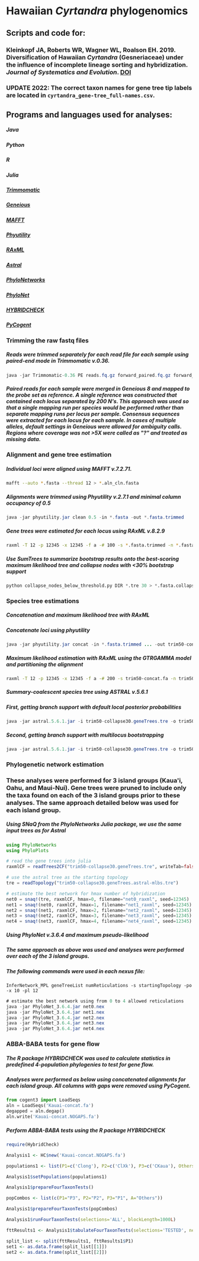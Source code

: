 # Hawaiian _Cyrtandra_ phylogenomics
## Scripts and code for:
### Kleinkopf JA, Roberts WR, Wagner WL, Roalson EH. 2019. Diversification of Hawaiian _Cyrtandra_ (Gesneriaceae) under the influence of incomplete lineage sorting and hybridization. _Journal of Systematics and Evolution_. [DOI](https://doi.org/10.1111/jse.12519)

### UPDATE 2022: The correct taxon names for gene tree tip labels are located in `cyrtandra_gene-tree_full-names.csv`.

## Programs and languages used for analyses:
##### Java
##### Python
##### R
##### Julia
##### [Trimmomatic](http://www.usadellab.org/cms/?page=trimmomatic)
##### [Geneious](https://www.geneious.com/)
##### [MAFFT](https://mafft.cbrc.jp/alignment/software/)
##### [Phyutility](https://github.com/blackrim/phyutility)
##### [RAxML](https://cme.h-its.org/exelixis/web/software/raxml/)
##### [Astral](https://github.com/smirarab/ASTRAL)
##### [PhyloNetworks](https://github.com/crsl4/PhyloNetworks.jl)
##### [PhyloNet](https://bioinfocs.rice.edu/PhyloNet)
##### [HYBRIDCHECK](https://github.com/BenJWard/HybridCheck)
##### [PyCogent](https://github.com/pycogent/pycogent)

### Trimming the raw fastq files
##### Reads were trimmed separately for each read file for each sample using paired-end mode in Trimmomatic v.0.36.
```java
java -jar Trimmomatic-0.36 PE reads.fq.gz forward_paired.fq.gz forward_unpaired.fq.gz reverse_paired.fq.gz reverse_unpaired.fq.gz HEADCROP:13 LEADING:3 TRAILING:3 SLIDINGWINDOW:5:20 MINLEN:36
```
##### Paired reads for each sample were merged in Geneious 8 and mapped to the probe set as reference. A single reference was constructed that contained each locus separated by 200 N's. This approach was used so that a single mapping run per species would be performed rather than separate mapping runs per locus per sample. Consensus sequences were extracted for each locus for each sample. In cases of multiple alleles, default settings in Geneious were allowed for ambiguity calls. Regions where coverage was not >5X were called as "?" and treated as missing data.

### Alignment and gene tree estimation
##### Individual loci were aligned using MAFFT v.7.2.71.
```bash
mafft --auto *.fasta --thread 12 > *.aln_cln.fasta
```
##### Alignments were trimmed using Phyutility v.2.7.1 and minimal column occupancy of 0.5
```java
java -jar phyutility.jar clean 0.5 -in *.fasta -out *.fasta.trimmed
```
##### Gene trees were estimated for each locus using RAxML v.8.2.9
```bash
raxml -T 12 -p 12345 -x 12345 -f a -# 100 -s *.fasta.trimmed -n *.fasta.raxml_bs -m GTRCAT
```
##### Use SumTrees to summarize bootstrap results onto the best-scoring maximum likelihood tree and collapse nodes with <30% bootstrap support
```python
python collapse_nodes_below_threshold.py DIR *.tre 30 > *.fasta.collapsed
```

### Species tree estimations
##### Concatenation and maximum likelihood tree with RAxML
##### Concatenate loci using phyutility
```java
java -jar phyutility.jar concat -in *.fasta.trimmed ... -out trim50-concat.fa
```
##### Maximum likelihood estimation with RAxML using the GTRGAMMA model and partitioning the alignment
```bash
raxml -T 12 -p 12345 -x 12345 -f a -# 200 -s trim50-concat.fa -n trim50-concat -m GTRGAMMA -q trim50-concat.model
```
##### Summary-coalescent species tree using ASTRAL v.5.6.1
##### First, getting branch support with default local posterior probabilities
```java
java -jar astral.5.6.1.jar -i trim50-collapse30.geneTrees.tre -o trim50-collapse30.geneTrees.astral
```
##### Second, getting branch support with multilocus bootstrapping
```java
java -jar astral.5.6.1.jar -i trim50-collapse30.geneTrees.tre -o trim50-collapse30.geneTrees.astral -b trim50-collapse30.geneTrees.boot -r 200
```

### Phylogenetic network estimation
### These analyses were performed for 3 island groups (Kaua'i, Oahu, and Maui-Nui). Gene trees were pruned to include only the taxa found on each of the 3 island groups prior to these analyses. The same approach detailed below was used for each island group.
##### Using SNaQ from the PhyloNetworks Julia package, we use the same input trees as for Astral
```julia
using PhyloNetworks
using PhyloPlots

# read the gene trees into julia
raxmlCF = readTrees2CF("trim50-collapse30.geneTrees.tre", writeTab=false, writeSummary=false)

# use the astral tree as the starting topology
tre = readTopology("trim50-collapse30.geneTrees.astral-mlbs.tre")

# estimate the best network for hmax number of hybridization
net0 = snaq!(tre, raxmlCF, hmax=0, filename="net0_raxml", seed=12345)
net1 = snaq!(net0, raxmlCF, hmax=1, filename="net1_raxml", seed=12345)
net2 = snaq!(net1, raxmlCF, hmax=2, filename="net2_raxml", seed=12345)
net3 = snaq!(net2, raxmlCF, hmax=3, filename="net3_raxml", seed=12345)
net4 = snaq!(net3, raxmlCF, hmax=4, filename="net4_raxml", seed=12345)
```
##### Using PhyloNet v.3.6.4 and maximum pseudo-likelihood
##### The same approach as above was used and analyses were performed over each of the 3 island groups.
##### The following commands were used in each nexus file: 
```
InferNetwork_MPL geneTreeList numReticulations -s startingTopology -po -x 10 -pl 12
```
```java
# estimate the best network using from 0 to 4 allowed reticulations
java -jar PhyloNet_3.6.4.jar net0.nex
java -jar PhyloNet_3.6.4.jar net1.nex
java -jar PhyloNet_3.6.4.jar net2.nex
java -jar PhyloNet_3.6.4.jar net3.nex
java -jar PhyloNet_3.6.4.jar net4.nex
```

### ABBA-BABA tests for gene flow
##### The R package HYBRIDCHECK was used to calculate statistics in predefined 4-population phylogenies to test for gene flow.
##### Analyses were performed as below using concatenated alignments for each island group. All columns with gaps were removed using PyCogent.
```Python
from cogent3 import LoadSeqs
aln = LoadSeqs('Kauai-concat.fa')
degapped = aln.degap()
aln.write('Kauai-concat.NOGAPS.fa')
```
##### Perform ABBA-BABA tests using the R package HYBRIDCHECK
```R
require(HybridCheck)

Analysis1 <- HC$new('Kauai-concat.NOGAPS.fa')

populations1 <- list(P1=c('Clong'), P2=c('ClXk'), P3=c('CKaua'), Others=c('CaffW','Cwawr','Cwawr2'))

Analysis1$setPopulations(populations1)

Analysis1$prepareFourTaxonTests()

popCombos <- list(c(P1="P3", P2="P2", P3="P1", A="Others"))

Analysis1$prepareFourTaxonTests(popCombos)

Analysis1$runFourTaxonTests(selections='ALL', blockLength=1000L)

fttResults1 <- Analysis1$tabulateFourTaxonTests(selections='TESTED', neat=T, global=T)

split_list <- split(fttResults1, fttResults1$P1)
set1 <- as.data.frame(split_list[[1]])
set2 <- as.data.frame(split_list[[2]])
```
